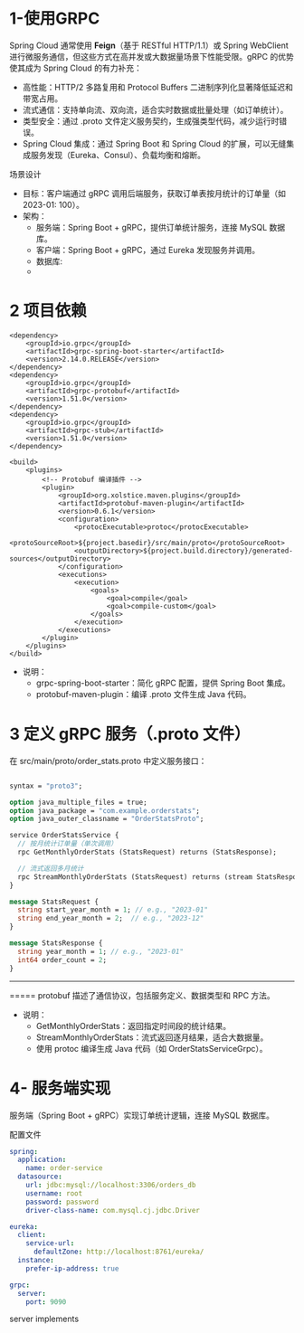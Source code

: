 # 1-使用GRPC
Spring Cloud 通常使用 **Feign**（基于 RESTful HTTP/1.1）或 Spring WebClient 进行微服务通信，但这些方式在高并发或大数据量场景下性能受限。gRPC 的优势使其成为 Spring Cloud 的有力补充：
- 高性能：HTTP/2 多路复用和 Protocol Buffers 二进制序列化显著降低延迟和带宽占用。
- 流式通信：支持单向流、双向流，适合实时数据或批量处理（如订单统计）。
- 类型安全：通过 .proto 文件定义服务契约，生成强类型代码，减少运行时错误。
- Spring Cloud 集成：通过 Spring Boot 和 Spring Cloud 的扩展，可以无缝集成服务发现（Eureka、Consul）、负载均衡和熔断。

场景设计
- 目标：客户端通过 gRPC 调用后端服务，获取订单表按月统计的订单量（如 2023-01: 100）。
- 架构：
    - 服务端：Spring Boot + gRPC，提供订单统计服务，连接 MySQL 数据库。
    - 客户端：Spring Boot + gRPC，通过 Eureka 发现服务并调用。
    - 数据库:
    - 

# 2 项目依赖
  <!-- gRPC -->
    <dependency>
        <groupId>io.grpc</groupId>
        <artifactId>grpc-spring-boot-starter</artifactId>
        <version>2.14.0.RELEASE</version>
    </dependency>
    <dependency>
        <groupId>io.grpc</groupId>
        <artifactId>grpc-protobuf</artifactId>
        <version>1.51.0</version>
    </dependency>
    <dependency>
        <groupId>io.grpc</groupId>
        <artifactId>grpc-stub</artifactId>
        <version>1.51.0</version>
    </dependency>

    <build>
        <plugins>
            <!-- Protobuf 编译插件 -->
            <plugin>
                <groupId>org.xolstice.maven.plugins</groupId>
                <artifactId>protobuf-maven-plugin</artifactId>
                <version>0.6.1</version>
                <configuration>
                    <protocExecutable>protoc</protocExecutable>
                    <protoSourceRoot>${project.basedir}/src/main/proto</protoSourceRoot>
                    <outputDirectory>${project.build.directory}/generated-sources</outputDirectory>
                </configuration>
                <executions>
                    <execution>
                        <goals>
                            <goal>compile</goal>
                            <goal>compile-custom</goal>
                        </goals>
                    </execution>
                </executions>
            </plugin>
        </plugins>
    </build>

- 说明：
    - grpc-spring-boot-starter：简化 gRPC 配置，提供 Spring Boot 集成。
    - protobuf-maven-plugin：编译 .proto 文件生成 Java 代码。

# 3 定义 gRPC 服务（.proto 文件）
在 src/main/proto/order_stats.proto 中定义服务接口：
```proto

syntax = "proto3";

option java_multiple_files = true;
option java_package = "com.example.orderstats";
option java_outer_classname = "OrderStatsProto";

service OrderStatsService {
  // 按月统计订单量（单次调用）
  rpc GetMonthlyOrderStats (StatsRequest) returns (StatsResponse);

  // 流式返回多月统计
  rpc StreamMonthlyOrderStats (StatsRequest) returns (stream StatsResponse);
}

message StatsRequest {
  string start_year_month = 1; // e.g., "2023-01"
  string end_year_month = 2;  // e.g., "2023-12"
}

message StatsResponse {
  string year_month = 1; // e.g., "2023-01"
  int64 order_count = 2;
}

```

---
=====
protobuf 描述了通信协议，包括服务定义、数据类型和 RPC 方法。
- 说明：
  - GetMonthlyOrderStats：返回指定时间段的统计结果。
  - StreamMonthlyOrderStats：流式返回逐月结果，适合大数据量。
  - 使用 protoc 编译生成 Java 代码（如 OrderStatsServiceGrpc）。

# 4- 服务端实现
服务端（Spring Boot + gRPC）实现订单统计逻辑，连接 MySQL 数据库。

配置文件

```yaml
spring:
  application:
    name: order-service
  datasource:
    url: jdbc:mysql://localhost:3306/orders_db
    username: root
    password: password
    driver-class-name: com.mysql.cj.jdbc.Driver

eureka:
  client:
    service-url:
      defaultZone: http://localhost:8761/eureka/
  instance:
    prefer-ip-address: true

grpc:
  server:
    port: 9090
```

server implements 
